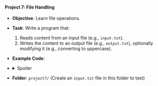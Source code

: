 #### Project 7: File Handling
- **Objective**: Learn file operations.
- **Task**: Write a program that:
  1. Reads content from an input file (e.g., `input.txt`).
  2. Writes the content to an output file (e.g., `output.txt`), optionally modifying it (e.g., converting to uppercase).


- **Example Code**:
- <details>
  <summary>Spoiler</summary>

   ```python
  with open('input.txt', 'r') as infile:
      content = infile.read()
  with open('output.txt', 'w') as outfile:
      outfile.write(content.upper())
  print("File has been copied and converted to uppercase.")
  ```
  </details>  


- **Folder**: `project7/` (Create an `input.txt` file in this folder to test)

